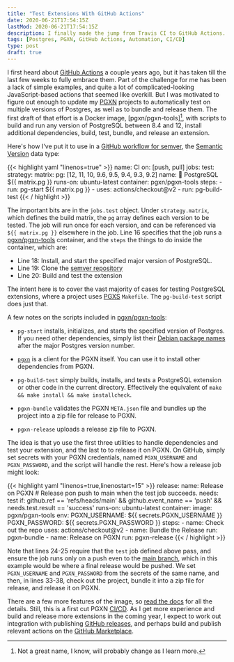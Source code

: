 ```yaml
---
title: "Test Extensions With GitHub Actions"
date: 2020-06-21T17:54:15Z
lastMod: 2020-06-21T17:54:15Z
description: I finally made the jump from Travis CI to GitHub Actions. Here’s how you can, too.
tags: [Postgres, PGXN, GitHub Actions, Automation, CI/CD]
type: post
draft: true
---
```


I first heard about [GitHub Actions] a couple years ago, but it has taken till
the last few weeks to fully embrace them. Part of the challenge for me has been
a lack of simple examples, and quite a lot of complicated-looking
JavaScript-based actions that seemed like overkill. But I was motivated to
figure out enough to update my [PGXN] projects to automatically test on multiple
versions of Postgres, as well as to bundle and release them. The first draft of
that effort is a Docker image, [pgxn/pgxn-tools][^may-rename], with scripts to
build and run any version of PostgreSQL between 8.4 and 12, install additional
dependencies, build, test, bundle, and release an extension.

Here's how I've put it to use in a [GitHub workflow for semver], the
[Semantic Version] data type:

{{< highlight yaml "linenos=true" >}}
name: CI
on: [push, pull]
jobs:
  test:
    strategy:
      matrix:
        pg: [12, 11, 10, 9.6, 9.5, 9.4, 9.3, 9.2]
    name: 🐘 PostgreSQL ${{ matrix.pg }}
    runs-on: ubuntu-latest
    container: pgxn/pgxn-tools
    steps:
      - run: pg-start ${{ matrix.pg }}
      - uses: actions/checkout@v2
      - run: pg-build-test
{{< / highlight >}}

The important bits are in the `jobs.test` object. Under `strategy.matrix`, which
defines the build matrix, the `pg` array defines each version to be tested. The
job will run once for each version, and can be referenced via `${{ matrix.pg }}`
elsewhere in the job. Line 16 specifies that the job runs a [pgxn/pgxn-tools]
container, and the `steps` the things to do inside the container, which are:

*   Line 18: Install, and start the specified major version of PostgreSQL.
*   Line 19: Clone the [semver repository]
*   Line 20: Build and test the extension

The intent here is to cover the vast majority of cases for testing PostgreSQL
extensions, where a project uses [PGXS] `Makefile`. The `pg-build-test` script
does just that.

A few notes on the scripts included in [pgxn/pgxn-tools]:

*   `pg-start` installs, initializes, and starts the specified version of Postgres.
    If you need other dependencies, simply list their [Debian package names]
    after the major Postgres version number.

*   [`pgxn`] is a client for the PGXN itself. You can use it to install
    other dependencies from PGXN.

*   `pg-build-test` simply builds, installs, and tests a PostgreSQL extension or
    other code in the current directory. Effectively the equivalent of
    `make && make install && make installcheck`.

*   `pgxn-bundle` validates the PGXN `META.json` file and bundles up the
    project into a zip file for release to PGXN.

*   `pgxn-release` uploads a release zip file to PGXN.

The idea is that yo use the first three utilities to handle dependencies and
test your extension, and the last to to release it on PGXN. On GitHub, simply
set secrets with your PGXN credentials, named `PGXN_USERNAME` and
`PGXN_PASSWORD`, and the script will handle the rest. Here's how a release job
might look:

{{< highlight yaml "linenos=true,linenostart=15" >}}
  release:
    name: Release on PGXN
    # Release pon push to main when the test job succeeds.
    needs: test
    if: github.ref == 'refs/heads/main' && github.event_name == 'push' && needs.test.result == 'success'
    runs-on: ubuntu-latest
    container:
      image: pgxn/pgxn-tools
      env:
        PGXN_USERNAME: ${{ secrets.PGXN_USERNAME }}
        PGXN_PASSWORD: ${{ secrets.PGXN_PASSWORD }}
    steps:
      - name: Check out the repo
        uses: actions/checkout@v2
      - name: Bundle the Release
        run: pgxn-bundle
      - name: Release on PGXN
        run: pgxn-release
{{< / highlight >}}

Note that lines 24-25 require that the `test` job defined above pass, and ensure
the job runs only on a push even to the [main branch], which in this example
would be where a final release would be pushed. We set `PGXN_USERNAME` and
`PGXN_PASSWORD` from the secrets of the same name, and then, in lines 33-38,
check out the project, bundle it into a zip file for release, and release it on
PGXN.

There are a few more features of the image, so [read the docs][pgxn/pgxn-tools]
for all the details. Still, this is a first cut PGXN [CI/CD]. As I get more
experience and build and release more extensions in the coming year, I expect to
work out integration with publishing [GitHub releases], and perhaps build and
publish relevant actions on the [GitHub Marketplace].


  [GitHub Actions]: https://github.com/features/actions
  [PGXN]: https://pgxn.org/ "PGXN: The PostgreSQL Extension Network"
  [pgxn/pgxn-tools]: https://hub.docker.com/repository/docker/pgxn/pgxn-tools
  [GitHub workflow for semver]: https://github.com/theory/pg-semver/blob/c56d76dcbe85e0348b44c6c098560a0df7ab25a5/.github/workflows/ci.yml
  [Semantic Version]: https://semver.org
  [semver repository]: https://github.com/theory/pg-semver
  [Debian package names]: https://www.debian.org/distrib/packages#search_packages
    "Search Debian Packages"
  [PGXS]: https://www.postgresql.org/docs/current/extend-pgxs.html
    "PostgreSQL Extension Building Infrastructure"
  [`pgxn`]: https://github.com/pgxn/pgxnclient
  [main branch]: https://www.hanselman.com/blog/EasilyRenameYourGitDefaultBranchFromMasterToMain.aspx
    "Easily rename your Git default branch from master to main"
  [CI/CD]: https://en.wikipedia.org/wiki/CI/CD "Wikipedia: “CI/CD”"
  [GitHub releases]: https://help.github.com/en/github/administering-a-repository/managing-releases-in-a-repository
  [GitHub Marketplace]: https://github.com/marketplace

  [^may-rename]: Not a great name, I know, will probably change as I learn more.